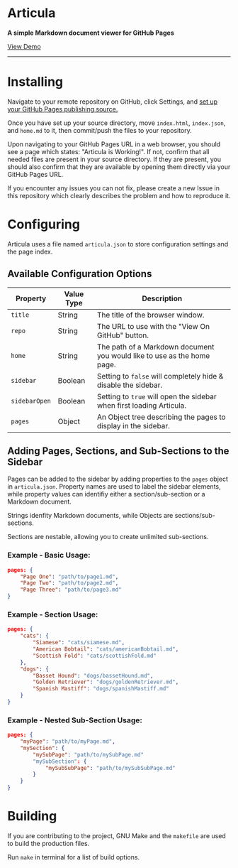 # Articula

**A simple Markdown document viewer for GitHub Pages**

[View Demo](http://demo.articula.io)

---

# Installing

Navigate to your remote repository on GitHub, click Settings, and [set up your GitHub Pages publishing source.](https://help.github.com/articles/configuring-a-publishing-source-for-github-pages/)

Once you have set up your source directory, move `index.html`, `index.json`, and `home.md` to it, then commit/push the files to your repository.

Upon navigating to your GitHub Pages URL in a web browser, you should see a page which states: "Articula is Working!". If not, confirm that all needed files are present in your source directory. If they are present, you should also confirm that they are available by opening them directly via your GitHub Pages URL.

If you encounter any issues you can not fix, please create a new Issue in this repository which clearly describes the problem and how to reproduce it.

# Configuring

Articula uses a file named `articula.json` to store configuration settings and the page index.

## Available Configuration Options

Property|Value Type|Description
---|---|---
`title`|String|The title of the browser window.
`repo`|String|The URL to use with the "View On GitHub" button.
`home`|String|The path of a Markdown document you would like to use as the home page.
`sidebar`|Boolean|Setting to `false` will completely hide & disable the sidebar.
`sidebarOpen`|Boolean|Setting to `true` will open the sidebar when first loading Articula.
`pages`|Object|An Object tree describing the pages to display in the sidebar.

## Adding Pages, Sections, and Sub-Sections to the Sidebar

Pages can be added to the sidebar by adding properties to the `pages` object in `articula.json`. Property names are used to label the sidebar elements, while property values can identifiy either a section/sub-section or a Markdown document.

Strings idenfity Markdown documents, while Objects are sections/sub-sections.

Sections are nestable, allowing you to create unlimited sub-sections.

### Example - Basic Usage:

```JSON
pages: {
	"Page One": "path/to/page1.md",
	"Page Two": "path/to/page2.md",
	"Page Three": "path/to/page3.md"
}
```

### Example - Section Usage:

```JSON
pages: {
	"cats": {
		"Siamese": "cats/siamese.md",
		"American Bobtail": "cats/americanBobtail.md",
		"Scottish Fold": "cats/scottishFold.md"
	},
	"dogs": {
		"Basset Hound": "dogs/bassetHound.md",
		"Golden Retriever": "dogs/goldenRetriever.md",
		"Spanish Mastiff": "dogs/spanishMastiff.md"
	}
}
```

### Example - Nested Sub-Section Usage:

```JSON
pages: {
	"myPage": "path/to/myPage.md",
	"mySection": {
		"mySubPage": "path/to/mySubPage.md"
		"mySubSection": {
			"mySubSubPage": "path/to/mySubSubPage.md"
		}
	}
}
```

# Building

If you are contributing to the project, GNU Make and the `makefile` are used to build the production files.

Run `make` in terminal for a list of build options.